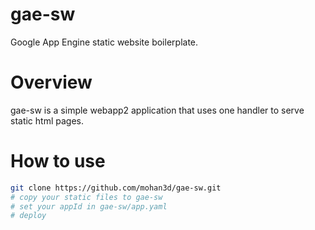 # gae-sw
Google App Engine static website boilerplate.

# Overview
gae-sw is a simple webapp2 application that uses one handler to serve static html pages.

# How to use
```sh
git clone https://github.com/mohan3d/gae-sw.git
# copy your static files to gae-sw
# set your appId in gae-sw/app.yaml
# deploy 
```
